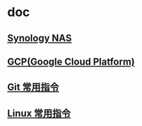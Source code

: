 # doc
## [Synology NAS](./synology_nas/README.md)
## [GCP(Google Cloud Platform)](./gcp/README.md)
## [Git 常用指令](./Git/README.md)
## [Linux 常用指令](./linux/README.md)
